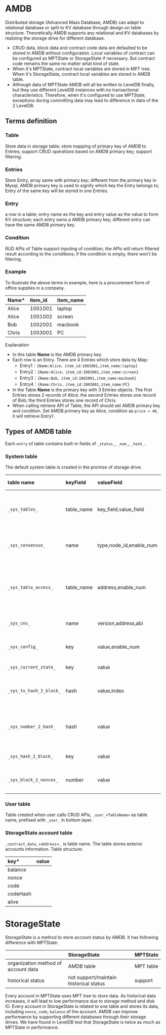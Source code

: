 # AMDB

Distributed storage (Advanced Mass Database, AMDB) can adapt to relational database or split to KV database through design on table structure. Theoretically AMDB supports any relational and KV databases by realizing the storage drive for different database.

- CRUD data, block data and contract code data are defaulted to be stored in AMDB without configuration. Local variables of contract can be configured as MPTState or StorageState if necessary. But contract code remains the same no matter what kind of state.
- When it's MPTState, contract local variables are stored in MPT tree. When it's StorageState, contract local variables are stored in AMDB table.
- Although data of MPTState AMDB will all be written to LevelDB finally, but they use different LevelDB instances with no transactional characteristics. Therefore, when it's configured to use MPTState, exceptions during committing data may lead to difference in data of the 2 LevelDB.

## Terms definition

### Table

Store data in storage table; store mapping of primary key of AMDB to Entries; support CRUD operations based on AMDB primary key; support filtering.

### Entries

Store Entry, array same with primary key; different from the primary key in Mysql, AMDB primary key is used to signify which key the Entry belongs to; Entry of the same key will be stored in one Entries.

### Entry

a row in a table; entry name as the key and entry value as the value to form KV structure; each entry owns a AMDB primary key; different entry can have the same AMDB primary key.

### Condition

RUD APIs of Table support inputing of condition, the APIs will return filtered result according to the conditions; if the condition is empty, there won't be filtering.

### Example

To illustrate the above terms in example, here is a procurement form of office supplies in a company.

|Name*|item_id|item_name|
|:--|:---|:---|
|Alice|1001001|laptop|
|Alice|1001002|screen|
|Bob|1002001|macbook|
|Chris|1003001|PC|

Explanation
- In this table **Name** is the AMDB primary key.
- Each row is an Entry. There are 4 Entries which store data by Map:
    + Entry1：`{Name:Alice，item_id:1001001,item_name:laptop}`
    + Entry2：`{Name:Alice，item_id:1001002,item_name:screen}`
    + Entry3：`{Name:Bob，item_id:1002001,item_name:macbook}`
    + Entry4：`{Name:Chris，item_id:1003001,item_name:PC}`
- In the Table **Name** is the primary key with 3 Entries objects. The first Entries stores 2 records of Alice; the second Entries stores one record of Bob; the third Entries stores one record of Chris.
- When calling retrieve API of Table, the API should set AMDB primary key and condition. Set AMDB primary key as Alice, condition as `price > 40`, it will retrieve Entry1.

## Types of AMDB table

Each `entry` of table contains built-in fields of `_status_`, `_num_`, `_hash_`.

### System table

The default system table is created in the promise of storage drive.

|table name                   |  keyField  | valueField            |  storage description                            |  AMDB primary key                              |
|:--------|:--------|:--------|:--------|:--------|
|`_sys_tables_`         | table_name |key_field,value_field  | store structures of all tables, table name being the primary key           |    tale name of all tables                         |    
|`_sys_consensus_`      | name       |type,node_id,enable_num| store lists of consensus nodes and observer nodes             |    node                                 |  
|`_sys_table_access_`   | table_name |address,enable_num     | store exterior account addresses with writing permission of each table     |     table name                            |       
|`_sys_cns_`            | name       |version,address,abi    | store CNS mapping relation                          | contract name                                  |
|`_sys_config_`         | key        |value,enable_num       | store group config items for consensus                |   config items                                |   
|`_sys_current_state_`  | key        |value                  | store the latest status                           |  current_number/total_transaction_count |
|`_sys_tx_hash_2_block_`| hash       |value,index            | store map of transaction hash to block number               |   hexadecimal of transaction hash                      |  
|`_sys_number_2_hash_`  | hash       |value                  | store map of block number to block head hash in hexadecimal |     block number                              |   
|`_sys_hash_2_block_`   | key        |value                  | store block data hash to sequential              |   block head hash in hexadecimal                    |  
|`_sys_block_2_nonces_` | number     |value                  | store nonces of transaction in block                   |  block number                      |

### User table

Table created when user calls CRUD APIs, `_user_<TableName>` as table name, prefixed with `_user_` in bottom layer.

### StorageState account table

`_contract_data_`+`Address`+`_` is table name. The table stores exterior accounts information. Table structure:

|key*|value|
|:---|:---|
|balance||
|nonce||
|code||
|codeHash||
|alive||

# StorageState

StorageState is a method to store account status by AMDB. It has following difference with MPTState:

|      |StorageState|MPTState|
|:-------|:------|:--------|
|organization method of account data|AMDB table|MPT table|
|historical status|not support/maintain historical status|support|

Every account in MPTState uses MPT tree to store data. As historical data increases, it will lead to low performance due to storage method and disk IO. Every account in StorageState is related to one table and stores its data, including `nonce`, `code`, `balance` of the account. AMDB can improve performance by supporting different databases through their storage drives. We have found in LevelDB test that StorageState is twice as much as MPTState in performance.

